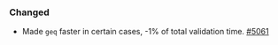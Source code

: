 ### Changed

- Made `geq` faster in certain cases, -1% of total validation time. [#5061](https://github.com/input-output-hk/plutus/pull/5061)

